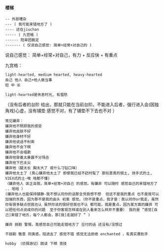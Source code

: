 
#### 楼梯
```
-- 外部嘈杂
--- ( 我可能来错地方了 )
---- 还在jiuchan
----- ( 九宫格 )
------ 陪审团裁定
------- ( 仅说自己感觉: 简单+经常+对自己的 )
```

说自己感觉：
简单+经常+对自己，有力 + 反应快 + 有重点

九宫格：
```
light-hearted, medium hearted, heavy-hearted
自己 他人 自己+他人做当事
短 中 长

light-hearted是休息时光, 有愠怒
```


（没有后者的台阶 给出，那就只能在当前台阶。不能进入后者，强行进入会(因独角戏)心虚，没有铺垫 感觉不对，有了铺垫不下去也不对 ）
```
常见嫌弃：
嫌弃他不照顾我的感受
嫌弃他皮肤不好
嫌弃他身材不好
嫌弃他说话不利索
嫌弃他不会下棋
嫌弃他不会唱歌
嫌弃他穿着太暴露不分场合
嫌弃他下巴太尖
嫌弃他（腿太长 胸太大了 或什么刁钻口味）
嫌弃他太土了 (真心嫌弃他太土了 即使我已经不赶时髦了 那玩意真的很土, 快手式的土, V2EX式的土-唉 啥都不懂)
（嫌弃他人 匡正自我，简单+经常+对自己 的感觉。有嫌弃 可以随时 感觉自己的来错地方了 .. 哈哈 ）
(嫌弃他人也能保持镇静-我不想认同你的话那全凭我想不想  但这不是我的重点 也不是我可以加强的东西，因为那不是我的由头 初衷 感觉。（你不是重点，我才是：我认同你or我走，虽然你有很多缺点但我也认 虽然你说的很好但我也不认 都可能，我是重点，因为某方面的嫌弃 可以把任何点说成你的问题  至于你客观怎样或在别人看来怎么样并不重要） 我的是 “感觉[自己]来错了地方，每个人都会，那[我]走就好了 ” )

嫌弃 挑剔 警惕，我感觉自己可能走错地方了 应付的话 还没有/没想过

不挑剔 敬意 同类感，陷进去了 感觉不错 感觉无法拒绝 enchanted ，有真实惠到手 

hobby （侦探游记）朗读 下棋 竞技 
```

